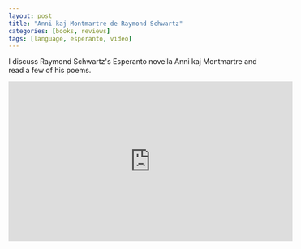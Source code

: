 ```yaml
---
layout: post
title: "Anni kaj Montmartre de Raymond Schwartz"
categories: [books, reviews]
tags: [language, esperanto, video]
---
```

I discuss Raymond Schwartz's Esperanto novella Anni kaj Montmartre and read a few of his poems.

<iframe width="560" height="315" src="https://www.youtube.com/embed/XRoMZrVBDo0" frameborder="0" allow="accelerometer; autoplay; encrypted-media; gyroscope; picture-in-picture" allowfullscreen></iframe>
